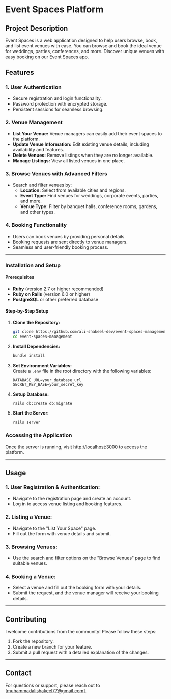 # Event Spaces Platform

## Project Description
Event Spaces is a web application designed to help users browse, book, and list event venues with ease. You can browse and book the ideal venue for weddings, parties, conferences, and more. Discover unique venues with easy booking on our Event Spaces app.

## Features

### 1. User Authentication
- Secure registration and login functionality.
- Password protection with encrypted storage.
- Persistent sessions for seamless browsing.

### 2. Venue Management
- **List Your Venue:** Venue managers can easily add their event spaces to the platform.
- **Update Venue Information:** Edit existing venue details, including availability and features.
- **Delete Venues:** Remove listings when they are no longer available.
- **Manage Listings:** View all listed venues in one place.

### 3. Browse Venues with Advanced Filters
- Search and filter venues by:
  - **Location:** Select from available cities and regions.
  - **Event Type:** Find venues for weddings, corporate events, parties, and more.
  - **Venue Type:** Filter by banquet halls, conference rooms, gardens, and other types.

### 4. Booking Functionality
- Users can book venues by providing personal details.
- Booking requests are sent directly to venue managers.
- Seamless and user-friendly booking process.

---

### Installation and Setup

#### Prerequisites
- **Ruby** (version 2.7 or higher recommended)  
- **Ruby on Rails** (version 6.0 or higher)  
- **PostgreSQL** or other preferred database  

#### Step-by-Step Setup

1. **Clone the Repository:**  
   ```bash
   git clone https://github.com/ali-shakeel-dev/event-spaces-management.git
   cd event-spaces-management
   ```

2. **Install Dependencies:**  
   ```bash
   bundle install
   ```

3. **Set Environment Variables:**  
   Create a `.env` file in the root directory with the following variables:
   ```env
   DATABASE_URL=your_database_url
   SECRET_KEY_BASE=your_secret_key
   ```

4. **Setup Database:**  
   ```bash
   rails db:create db:migrate
   ```

5. **Start the Server:**  
   ```bash
   rails server
   ```

### Accessing the Application
Once the server is running, visit [http://localhost:3000](http://localhost:3000) to access the platform.

---

## Usage

### 1. **User Registration & Authentication:**
   - Navigate to the registration page and create an account.
   - Log in to access venue listing and booking features.

### 2. **Listing a Venue:**
   - Navigate to the "List Your Space" page.
   - Fill out the form with venue details and submit.

### 3. **Browsing Venues:**
   - Use the search and filter options on the "Browse Venues" page to find suitable venues.

### 4. **Booking a Venue:**
   - Select a venue and fill out the booking form with your details.
   - Submit the request, and the venue manager will receive your booking details.

---

## Contributing
I welcome contributions from the community! Please follow these steps:
1. Fork the repository.
2. Create a new branch for your feature.
3. Submit a pull request with a detailed explanation of the changes.

---

## Contact
For questions or support, please reach out to [muhammadalishakeel77@gmail.com].
